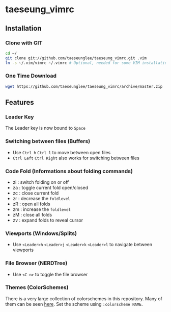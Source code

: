# taeseung_vimrc

## Installation

### Clone with GIT

```bash
cd ~/
git clone git://github.com/taeseunglee/taeseung_vimrc.git .vim
ln -s ~/.vim/vimrc ~/.vimrc # Optional, needed for some VIM installations
```

### One Time Download

```bash
wget https://github.com/taeseunglee/taeseung_vimrc/archive/master.zip
```

## Features
### Leader Key
The Leader key is now bound to `Space`

### Switching between files (Buffers)

* Use `Ctrl h` `Ctrl l` to move between open files
* `Ctrl Left` `Ctrl Right` also works for switching between files

### Code Fold (Informations about folding commands)

* zi : switch folding on or off
* za : toggle current fold open/closed
* zc : close current fold
* zr : decrease the `foldlevel`
* zR : open all folds
* zm : increase the `foldlevel`
* zM : close all folds
* zv : expand folds to reveal cursor

### Viewports (Windows/Splits)

* Use `<Leader>h` `<Leader>j` `<Leader>k` `<Leader>l` to navigate between viewports

### File Browser (NERDTree)

* Use `<C-n>` to toggle the file browser

### Themes (ColorSchemes)

There is a very large collection of colorschemes in this repository.
Many of them can be seen [here](http://vimcolors.com/).
Set the scheme using `:colorscheme NAME`.
